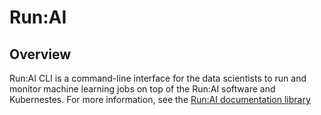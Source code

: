 # Run:AI
## Overview

Run:AI CLI is a command-line interface for the data scientists to run and monitor machine learning jobs on top of the Run:AI software and Kubernestes.
For more information, see the [Run:AI documentation library](https://docs.run.ai/Administrator/Researcher-Setup/cli-install/)
